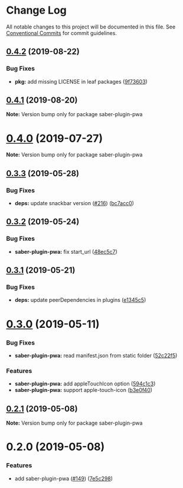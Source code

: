 # Change Log

All notable changes to this project will be documented in this file.
See [Conventional Commits](https://conventionalcommits.org) for commit guidelines.

## [0.4.2](https://github.com/saberland/saber/compare/saber-plugin-pwa@0.4.1...saber-plugin-pwa@0.4.2) (2019-08-22)

### Bug Fixes

- **pkg:** add missing LICENSE in leaf packages ([9f73603](https://github.com/saberland/saber/commit/9f73603))

## [0.4.1](https://github.com/saberland/saber/compare/saber-plugin-pwa@0.4.0...saber-plugin-pwa@0.4.1) (2019-08-20)

**Note:** Version bump only for package saber-plugin-pwa

# [0.4.0](https://github.com/saberland/saber/compare/saber-plugin-pwa@0.3.3...saber-plugin-pwa@0.4.0) (2019-07-27)

**Note:** Version bump only for package saber-plugin-pwa

## [0.3.3](https://github.com/saberland/saber/compare/saber-plugin-pwa@0.3.2...saber-plugin-pwa@0.3.3) (2019-05-28)

### Bug Fixes

- **deps:** update snackbar version ([#216](https://github.com/saberland/saber/issues/216)) ([bc7acc0](https://github.com/saberland/saber/commit/bc7acc0))

## [0.3.2](https://github.com/saberland/saber/compare/saber-plugin-pwa@0.3.1...saber-plugin-pwa@0.3.2) (2019-05-24)

### Bug Fixes

- **saber-plugin-pwa:** fix start_url ([48ec5c7](https://github.com/saberland/saber/commit/48ec5c7))

## [0.3.1](https://github.com/egoist/saber/compare/saber-plugin-pwa@0.3.0...saber-plugin-pwa@0.3.1) (2019-05-21)

### Bug Fixes

- **deps:** update peerDependencies in plugins ([e1345c5](https://github.com/egoist/saber/commit/e1345c5))

# [0.3.0](https://github.com/egoist/saber/compare/saber-plugin-pwa@0.2.1...saber-plugin-pwa@0.3.0) (2019-05-11)

### Bug Fixes

- **saber-plugin-pwa:** read manifest.json from static folder ([52c22f5](https://github.com/egoist/saber/commit/52c22f5))

### Features

- **saber-plugin-pwa:** add appleTouchIcon option ([594c1c3](https://github.com/egoist/saber/commit/594c1c3))
- **saber-plugin-pwa:** support apple-touch-icon ([b3e0f40](https://github.com/egoist/saber/commit/b3e0f40))

## [0.2.1](https://github.com/egoist/saber/compare/saber-plugin-pwa@0.2.0...saber-plugin-pwa@0.2.1) (2019-05-08)

**Note:** Version bump only for package saber-plugin-pwa

# 0.2.0 (2019-05-08)

### Features

- add saber-plugin-pwa ([#149](https://github.com/egoist/saber/issues/149)) ([7e5c298](https://github.com/egoist/saber/commit/7e5c298))
